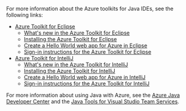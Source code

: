 For more information about the Azure toolkits for Java IDEs, see the following links:

* [Azure Toolkit for Eclipse](/azure/azure-toolkit-for-eclipse)
  * [What's new in the Azure Toolkit for Eclipse](/azure/azure-toolkit-for-eclipse-whats-new)
  * [Installing the Azure Toolkit for Eclipse](/azure/azure-toolkit-for-eclipse-installation)
  * [Create a Hello World web app for Azure in Eclipse](/azure/app-service-web/app-service-web-eclipse-create-hello-world-web-app)
  * [Sign-in instructions for the Azure Toolkit for Eclipse](/azure/azure-toolkit-for-eclipse-sign-in-instructions)
* [Azure Toolkit for IntelliJ](/azure/azure-toolkit-for-intellij)
  * [What's new in the Azure Toolkit for IntelliJ](/azure/azure-toolkit-for-intellij-whats-new)
  * [Installing the Azure Toolkit for IntelliJ](/azure/azure-toolkit-for-intellij-installation)
  * [Create a Hello World web app for Azure in IntelliJ](/azure/app-service-web/app-service-web-intellij-create-hello-world-web-app)
  * [Sign-in instructions for the Azure Toolkit for IntelliJ](/azure/azure-toolkit-for-intellij-sign-in-instructions)

For more information about using Java with Azure, see the [Azure Java Developer Center](https://azure.microsoft.com/develop/java/) and the [Java Tools for Visual Studio Team Services](https://java.visualstudio.com/).

